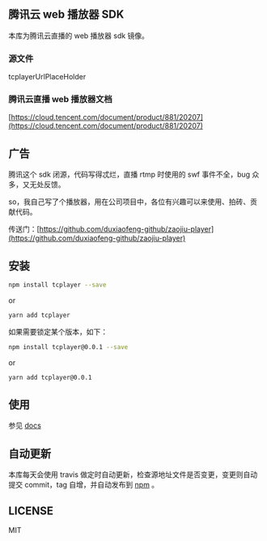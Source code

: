## 腾讯云 web 播放器 SDK

本库为腾讯云直播的 web 播放器 sdk 镜像。

### 源文件

tcplayerUrlPlaceHolder

### 腾讯云直播 web 播放器文档

[https://cloud.tencent.com/document/product/881/20207](https://cloud.tencent.com/document/product/881/20207)

## 广告

腾讯这个 sdk 闭源，代码写得忒烂，直播 rtmp 时使用的 swf 事件不全，bug 众多，又无处反馈。

so，我自己写了个播放器，用在公司项目中，各位有兴趣可以来使用、拍砖、贡献代码。

传送门：[https://github.com/duxiaofeng-github/zaojiu-player](https://github.com/duxiaofeng-github/zaojiu-player)

## 安装

```bash
npm install tcplayer --save
```

or

```bash
yarn add tcplayer
```

如果需要锁定某个版本，如下：

```bash
npm install tcplayer@0.0.1 --save
```

or

```bash
yarn add tcplayer@0.0.1
```

## 使用

参见 [docs](./docs)

## 自动更新

本库每天会使用 travis 做定时自动更新，检查源地址文件是否变更，变更则自动提交 commit，tag 自增，并自动发布到 [npm](https://www.npmjs.com/package/tcplayer) 。

## LICENSE

MIT
